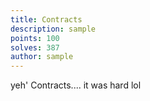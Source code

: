 ```yaml
---
title: Contracts
description: sample
points: 100
solves: 387
author: sample
---
```


yeh' Contracts.... it was hard lol
